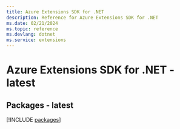 ```yaml
---
title: Azure Extensions SDK for .NET
description: Reference for Azure Extensions SDK for .NET
ms.date: 02/21/2024
ms.topic: reference
ms.devlang: dotnet
ms.service: extensions
---
```

# Azure Extensions SDK for .NET - latest
## Packages - latest
[!INCLUDE [packages](extensions-index.md)]